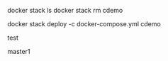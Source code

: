 
docker stack ls
docker stack rm cdemo

docker stack deploy -c docker-compose.yml cdemo


test

master1
